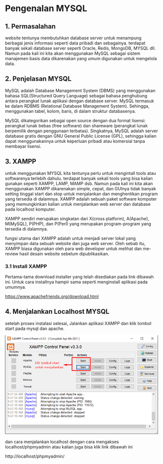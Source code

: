 # Pengenalan MYSQL

## 1. Permasalahan

website tentunya membutuhkan database server untuk menampung berbagai jenis informasi seperti data pribadi dan sebagainya. terdapat banyak sekali database server seperti Oracle, Redis, MongoDB, MYSQL dll. Namun pada kali ini kita akan menggunakan MySQL sebagai sistem manajemen basis data dikarenakan yang umum digunakan untuk mengelola data.

## 2. Penjelasan MYSQL

MySQL adalah Database Management System (DBMS) yang menggunakan bahasa SQL(Structured Query Language) sebagai bahasa penghubung antara perangkat lunak aplikasi dengan database server. MySQL termasuk ke dalam RDBMS (Relational Database Management System). Sehingga, menggunakan tabel, kolom, baris, di dalam struktur databasenya.

MySQL dikategorikan sebagai open source dengan dua format lisensi: perangkat lunak bebas (free software) dan shareware (perangkat lunak berpemilik dengan penggunaan terbatas). Singkatnya, MySQL adalah server database  gratis dengan  GNU General Public License (GPL), sehingga kalian dapat menggunakannya untuk keperluan pribadi atau komersial tanpa  membayar lisensi.

## 3. XAMPP

untuk menggunakan MYSQL kita tentunya perlu untuk mengintall tools atau softwarenya terlebih dahulu. terdapat banyak sekali tools yang bisa kalian gunakan seperti XAMPP, LAMP, MAMP dsb. Namun pada kali ini kita akan menggunakan XAMPP dikarenakan simple, cepat, dan GUInya tidak banyak setting tinggal start dan stop untuk menjalankan dan menghentikan program yang tersedia di dalamnya. XAMPP adalah sebuah paket software komputer yang memungkinkan kalian untuk menjalankan web server dan database pada localhost komputer.

XAMPP sendiri merupakan singkatan dari X(cross platform), A(Apache), M(MySQL), P(PHP), dan P(Perl) yang merupakan program-program yang tersedia di dalamnya. 

fungsi utama dari XAMPP adalah untuk menjadi server lokal yang menyimpan data sebuah website dan juga web server. Oleh sebab itu, XAMPP biasa digunakan oleh para web developer untuk melihat dan me-review hasil desain website sebelum dipublikasikan.

### 3.1 Install XAMPP

Pertama-tama download installer yang telah disediakan pada link dibawah ini. Untuk cara installnya hampir sama seperti menginstall aplikasi pada umumnya.

https://www.apachefriends.org/download.html

## 4. Menjalankan Localhost MYSQL

setelah proses instalasi selesai, Jalankan aplikasi XAMPP dan klik tombol start pada mysql dan apache.

![database](img/xampp.png)

dan cara menjalankan localhost dengan cara mengakses localhost/phpmyadmin 
atau kalian juga bisa klik link dibawah ini

http://localhost/phpmyadmin/
